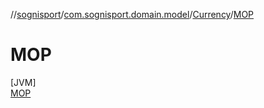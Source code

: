 //[sognisport](../../../../index.md)/[com.sognisport.domain.model](../../index.md)/[Currency](../index.md)/[MOP](index.md)

# MOP

[JVM]\
[MOP](index.md)
